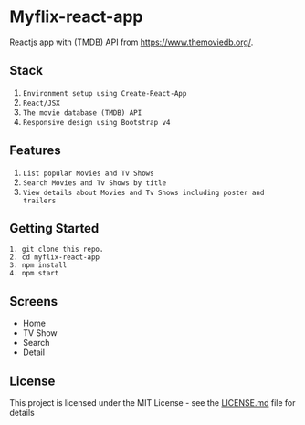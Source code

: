 # Myflix-react-app

Reactjs app with (TMDB) API from https://www.themoviedb.org/.

## Stack
1. `Environment setup using Create-React-App`
2. `React/JSX` 
3. `The movie database (TMDB) API`
4. `Responsive design using Bootstrap v4`

## Features

1. `List popular Movies and Tv Shows`
2. `Search Movies and Tv Shows by title`
3. `View details about Movies and Tv Shows including poster and trailers` 

## Getting Started
```
1. git clone this repo.
2. cd myflix-react-app
3. npm install
4. npm start
```
## Screens

- Home
- TV Show
- Search
- Detail


## License

This project is licensed under the MIT License - see the [LICENSE.md](https://opensource.org/licenses/MIT) file for details
